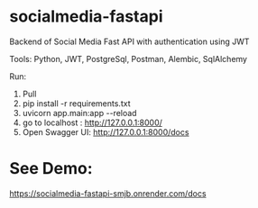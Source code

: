 # socialmedia-fastapi

Backend of Social Media Fast API with authentication using JWT

Tools: Python, JWT, PostgreSql, Postman, Alembic, SqlAlchemy

Run: 
1. Pull
2. pip install -r requirements.txt
3. uvicorn app.main:app --reload
4. go to localhost : http://127.0.0.1:8000/
5. Open Swagger UI: http://127.0.0.1:8000/docs


# See Demo: 
https://socialmedia-fastapi-smjb.onrender.com/docs 
